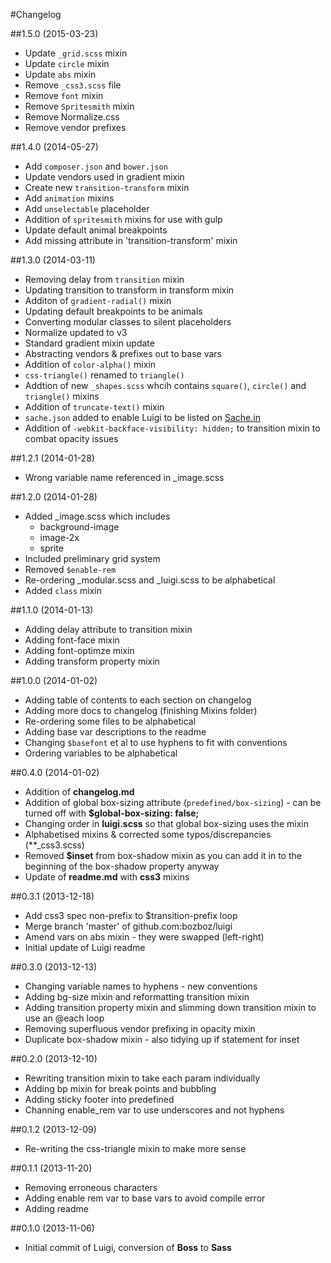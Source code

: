 #Changelog

##1.5.0 (2015-03-23)

- Update `_grid.scss` mixin
- Update `circle` mixin
- Update `abs` mixin
- Remove `_css3.scss` file
- Remove `font` mixin
- Remove `Spritesmith` mixin
- Remove Normalize.css
- Remove vendor prefixes

##1.4.0 (2014-05-27)

- Add `composer.json` and `bower.json`
- Update vendors used in gradient mixin
- Create new `transition-transform` mixin
- Add `animation` mixins
- Add `unselectable` placeholder
- Addition of `spritesmith` mixins for use with gulp
- Update default animal breakpoints
- Add missing attribute in 'transition-transform' mixin


##1.3.0 (2014-03-11)

- Removing delay from `transition` mixin
- Updating transition to transform in transform mixin
- Additon of `gradient-radial()` mixin
- Updating default breakpoints to be animals
- Converting modular classes to silent placeholders
- Normalize updated to v3
- Standard gradient mixin update
- Abstracting vendors & prefixes out to base vars
- Addition of `color-alpha()` mixin
- `css-triangle()` renamed to `triangle()`
- Addtion of new `_shapes.scss` whcih contains `square()`, `circle()` and `triangle()` mixins
- Addition of `truncate-text()` mixin
- `sache.json` added to enable Luigi to be listed on [Sache.in](http://www.sache.in/)
- Addition of `-webkit-backface-visibility: hidden;` to transition mixin to combat opacity issues

##1.2.1 (2014-01-28)

- Wrong variable name referenced in _image.scss
 
##1.2.0 (2014-01-28)

- Added _image.scss which includes
	- background-image
	- image-2x
	- sprite
- Included preliminary grid system
- Removed `$enable-rem`
- Re-ordering _modular.scss and _luigi.scss to be alphabetical
- Added `class` mixin


##1.1.0 (2014-01-13)

- Adding delay attribute to transition mixin
- Adding font-face mixin
- Adding font-optimze mixin
- Adding transform property mixin

##1.0.0 (2014-01-02)

- Adding table of contents to each section on changelog
- Adding more docs to changelog (finishing Mixins folder)
- Re-ordering some files to be alphabetical
- Adding base var descriptions to the readme
- Changing `$basefont` et al to use hyphens to fit with conventions
- Ordering variables to be alphabetical

##0.4.0 (2014-01-02)
- Addition of **changelog.md**
- Addition of global box-sizing attribute (`predefined/box-sizing`) - can be turned off with **$global-box-sizing: false;**
- Changing order in **luigi.scss** so that global box-sizing uses the mixin
- Alphabetised mixins & corrected some typos/discrepancies (**_css3.scss)
- Removed **$inset** from box-shadow mixin as you can add it in to the beginning of the box-shadow property anyway
- Update of **readme.md** with **css3** mixins

##0.3.1 (2013-12-18)
- Add css3 spec non-prefix to $transition-prefix loop
- Merge branch 'master' of github.com:bozboz/luigi
- Amend vars on abs mixin - they were swapped (left-right)
- Initial update of Luigi readme

##0.3.0 (2013-12-13)
- Changing variable names to hyphens - new conventions
- Adding bg-size mixin and reformatting transition mixin
- Adding transition property mixin and slimming down transition mixin to use an @each loop
- Removing superfluous vendor prefixing in opacity mixin
- Duplicate box-shadow mixin - also tidying up if statement for inset

##0.2.0 (2013-12-10)
- Rewriting transition mixin to take each param individually
- Adding bp mixin for break points and bubbling
- Adding sticky footer into predefined
- Channing enable_rem var to use underscores and not hyphens

##0.1.2 (2013-12-09)
- Re-writing the css-triangle mixin to make more sense

##0.1.1 (2013-11-20)
- Removing erroneous characters
- Adding enable rem var to base vars to avoid compile error
- Adding readme

##0.1.0 (2013-11-06)
- Initial commit of Luigi, conversion of **Boss** to **Sass**
